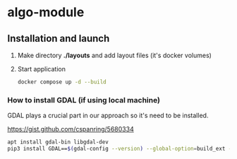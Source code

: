 # algo-module

## Installation and launch

1. Make directory __./layouts__ and add layout files (it's docker volumes)

2. Start application
   ```bash
   docker compose up -d --build
   ```

### How to install GDAL (if using local machine)

GDAL plays a crucial part in our approach so it's need to be installed.

https://gist.github.com/cspanring/5680334

```bash
apt install gdal-bin libgdal-dev
pip3 install GDAL==$(gdal-config --version) --global-option=build_ext --global-option="-I/usr/include/gdal"
```